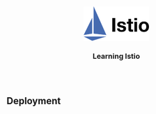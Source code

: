 <p align="center">
    <img alt="Logo" src="/logo.png" width="150" />
    <h3 align="center">Learning Istio</h3>
</p>
<br/>
<br/>


## Deployment

